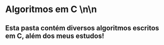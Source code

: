 # Algoritmos em C \n\n
## Esta pasta contém diversos algoritmos escritos em C, além dos meus estudos!
